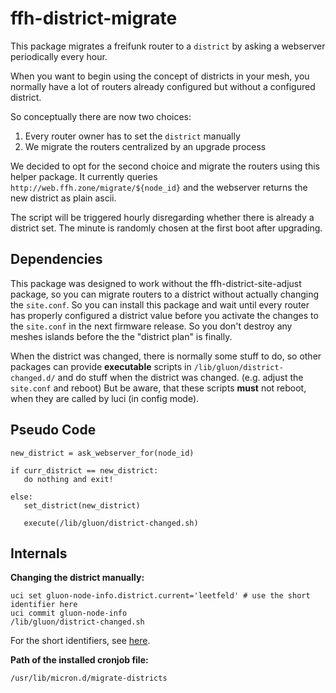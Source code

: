 ffh-district-migrate
====================

This package migrates a freifunk router to a `district` by
asking a webserver periodically every hour.

When you want to begin using the concept of districts in your
mesh, you normally have a lot of routers already configured
but without a configured district.

So conceptually there are now two choices:
1. Every router owner has to set the `district` manually
2. We migrate the routers centralized by an upgrade process

We decided to opt for the second choice and migrate the routers
using this helper package. It currently queries
`http://web.ffh.zone/migrate/${node_id}` and the webserver
returns the new district as plain ascii.

The script will be triggered hourly disregarding whether there
is already a district set. The minute is randomly chosen
at the first boot after upgrading.

Dependencies
------------

This package was designed to work without the
ffh-district-site-adjust package, so you can migrate routers
to a district without actually changing the `site.conf`.
So you can install this package and wait until every router
has properly configured a district value before you
activate the changes to the `site.conf` in the next firmware
release. So you don't destroy any meshes islands before the
the "district plan" is finally.

When the district was changed, there is normally some stuff to do, so other
packages can provide **executable** scripts in `/lib/gluon/district-changed.d/`
and do stuff when the district was changed. (e.g. adjust the `site.conf` and
reboot) But be aware, that these scripts **must** not reboot, when they are
called by luci (in config mode).

Pseudo Code
-----------

```
new_district = ask_webserver_for(node_id)

if curr_district == new_district:
   do nothing and exit!

else:
   set_district(new_district)

   execute(/lib/gluon/district-changed.sh)
```

Internals
---------

**Changing the district manually:**
``` shell
uci set gluon-node-info.district.current='leetfeld' # use the short identifier here
uci commit gluon-node-info
/lib/gluon/district-changed.sh
```

For the short identifiers, see [here](https://github.com/freifunkh/ffh-packages/blob/master/ffh-district-core/files/usr/lib/lua/gluon/districts.lua).

**Path of the installed cronjob file:**
``` shell
/usr/lib/micron.d/migrate-districts
```
